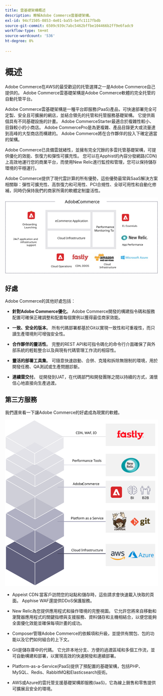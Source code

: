 ```yaml
---
title: 雲基礎架構概述
description: 瞭解Adobe Commerce雲基礎架構。
exl-id: 94cf1505-0853-4e01-ba55-befc1117fbdb
source-git-commit: 6509c939c7abc5462bffbe104466b2ff9e6fadc9
workflow-type: tm+mt
source-wordcount: '536'
ht-degree: 0%

---
```


# 概述

Adobe Commerce在AWS的最受歡迎的托管選擇之一是Adobe Commerce自己提供的。 Adobe Commerce雲基礎架構是Adobe Commerce軟體的完全托管的自動托管平台。

Adobe Commerce雲基礎架構是一種平台即服務(PaaS)產品，可快速部署完全可定製、安全且可擴展的網店，並結合領先的托管和托管服務基礎架構。 它提供兩個具有不同基礎設施的計畫。 Adobe CommerceStarter最適合於複雜性較小、目錄較小的小商店。 Adobe CommercePro是為更複雜、產品目錄更大或流量達到高峰的大型商店而構建的。 Adobe Commerce將在合作夥伴的投入下確定適當的架構。

Adobe Commerce已具備雲就緒性，並擁有完全冗餘的多雲托管基礎架構，可提供優化的效能、恢復力和彈性可擴充性。 您可以在Apphist的內容分發網路(CDN)上高效地運行您的商業平台，而使用New Relic進行監控和管理，您可以保持儲存環境的平穩運行。

Adobe Commerce提供了現代雲計算的所有優勢，這些優勢最常與SaaS解決方案相關聯：彈性可擴充性、高恢復力和可用性、PCI合規性、全球可用性和自動化修補，同時仍保持我們的商家所需的軟體定制靈活性。

![示出雲基礎架構上Adobe Commerce的體系結構元素的圖](../../../assets/playbooks/adobe-commerce-cloud-infrastructure.svg)

## 好處

Adobe Commerce的其他好處包括：

- **針對Adobe Commerce優化**。 Adobe Commerce開發的構建指令碼和服務配置可確保正確調整和配置每個實例以獲得最佳商家效能。

- **一致、安全的版本**。 所有代碼部署都基於Git以實現一致性和可重複性，而只讀生產環境則可增強安全性。

- **合作夥伴的靈活性**。 完整的REST API和可指令碼化的命令行介面確保了與外部系統的輕鬆整合以及與現有代碼管理工作流的相容性。

- **靈活的部署工具集**。 可隨意快速啟動、合併、克隆和拆除無限制的環境，用於開發任務、QA測試或生產問題診斷。

- **連續雲交付**。 從開發到UAT，在代碼部門和開發團隊之間以持續的方式，滿懷信心地直接向生產過渡。

## 第三方服務

我們還來看一下讓Adobe Commerce的好處成為現實的軟體。

![顯示Adobe Commerce雲基礎架構技術堆棧的圖](../../../assets/playbooks/cloud-tech-stack.svg)

- Appeist CDN:當客戶訪問您的站點和儲存時，這些請求會快速載入快取的頁面。 Apphise WAF還提供DDoS保護服務。

- New Relic為您提供應用程式和操作環境的完整視圖。 它允許您將來自移動和瀏覽器應用程式的關鍵指標與支援服務、資料儲存和主機相結合，以便您能夠全面優化效能並確保每項計畫的成功。

- Composer管理Adobe Commerce的依賴項和升級，並提供有關包、包的功能以及它們如何組合的上下文。

- Git是儲存庫中的代碼。 它允許本地分支、方便的過渡區域和多個工作流，並可自動構建和部署，以實現高效的快速開發和連續部署。

- Platform-as-a-Service(PaaS)提供了預配置的基礎架構，包括PHP、MySQL、Redis、RabbitMQ和Elasticsearch技術。

- AWS或Azure的雲托管支援基礎架構即服務(IaaS)，它為線上銷售和零售提供可擴展且安全的環境。

